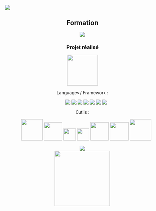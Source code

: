 <!DOCTYPEhtml>
<html>
<a href="https://www.linkedin.com/in/gacher-benoit-b45a361a4/">
<img src="https://img.shields.io/badge/linkedin--lightgrey?style=social&logo=linkedin">
</a>
 <h2 align="center">
 Formation
 </h2>
 <div align="center">
 <img src="https://lesassistantes.fr/wp-content/uploads/2021/05/Oclock.jpg">
  <h3>
  Projet réalisé
  </h3>
  <a href="https://github.com/GacherBenoit/O-Dungeons-front">
  <img width="100px" src="https://user-images.githubusercontent.com/94860607/173822163-39474468-af0d-4001-9ace-860410f80ecb.png">
  </a>
   </div>
 <p align="center">
 Languages / Framework :
 </p>
 <ul align="center">
  <img src="https://img.shields.io/badge/php-%23777BB4.svg?style=for-the-badge&logo=php&logoColor=white"/>
  <img src="https://img.shields.io/badge/javascript%20-%23323330.svg?&style=for-the-badge&logo=javascript&logoColor=%23F7DF1E"/>
  <img src="https://img.shields.io/badge/react-%2320232a.svg?style=for-the-badge&logo=react&logoColor=%2361DAFB"/>
  <img src="https://img.shields.io/badge/redux-%23593d88.svg?style=for-the-badge&logo=redux&logoColor=white"/>
  <img src="https://img.shields.io/badge/SASS-hotpink.svg?style=for-the-badge&logo=SASS&logoColor=white"/>
  <img src="https://img.shields.io/badge/css3%20-%231572B6.svg?&style=for-the-badge&logo=css3&logoColor=white"/>
  <img src="https://img.shields.io/badge/html5%20-%23E34F26.svg?&style=for-the-badge&logo=html5&logoColor=white"/>
</ul>
 <p align="center">
Outils : 
 </p>
<ul align="center">
  <img width="70px" src="https://freelance-france.com/wp-content/uploads/2021/10/Image1-1.png"/>
  <img width="60px" src="https://logos-marques.com/wp-content/uploads/2021/03/GitHub-Logo.png"/>
  <img width="40px" src="https://upload.wikimedia.org/wikipedia/commons/thumb/3/3f/Git_icon.svg/1024px-Git_icon.svg.png"/>
  <img width="40px" src="https://git.kosmos.fr/projects/PAC/avatar.png?s=256&v=1639585673838"/>
  <img width="60px" src="https://upload.wikimedia.org/wikipedia/commons/thumb/d/db/Npm-logo.svg/1200px-Npm-logo.svg.png"/>
  <img width="60px" src="https://upload.wikimedia.org/wikipedia/commons/thumb/1/11/Yarn-logo-kitten.svg/1200px-Yarn-logo-kitten.svg.png"/>
  <img width="70px" src="https://i0.wp.com/outils-visuels.fr/wp-content/uploads/2020/08/Whimsical-logo.png?fit=374%2C94&ssl=1"/>
</ul>
 <div align="center">
 <img src="https://github-readme-stats.vercel.app/api/top-langs/?username=GacherBenoit"/>
 </div>
 <div align="center">
 <img height="180px" src="https://github-readme-stats.vercel.app/api?username=GacherBenoit" />
 </div>
 </html>

